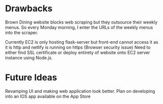 # Drawbacks

Brown Dining website blocks web scraping but they outsource their weekly menus. So every Monday morning, I enter the URLs of the weekly menus into the scraper.

Currently EC2 is only hosting flask-server but front-end cannot access it as it is http and netlify is running on https (Browser security issue) Need to either find SSL certificate or deploy entirety of website
onto EC2 server instance using Node.js.

# Future Ideas

Revamping UI and making web application look better. 
Plan on developing into an IOS app available on the App Store
